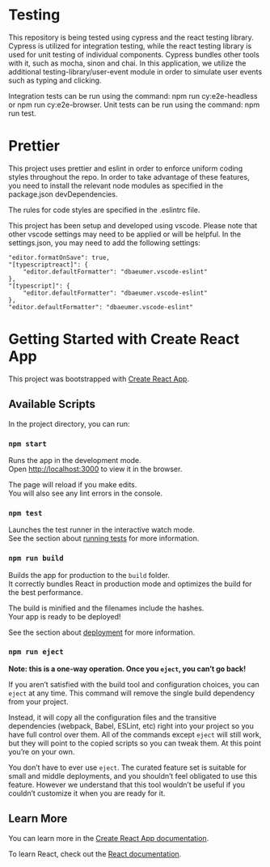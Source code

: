 # Testing

This repository is being tested using cypress and the react testing library.
Cypress is utilized for integration testing, while the react testing library is used for unit testing of individual components.
Cypress bundles other tools with it, such as mocha, sinon and chai.
In this application, we utilize the additional testing-library/user-event module in order to simulate user events such as typing and clicking.

Integration tests can be run using the command: npm run cy:e2e-headless or npm run cy:e2e-browser.
Unit tests can be run using the command: npm run test.

# Prettier

This project uses prettier and eslint in order to enforce uniform coding styles throughout the repo.
In order to take advantage of these features, you need to install the relevant node modules as specified
in the package.json devDependencies.

The rules for code styles are specified in the .eslintrc file.

This project has been setup and developed using vscode. Please note that other vscode settings may need to
be applied or will be helpful. In the settings.json, you may need to add the following settings:

```
"editor.formatOnSave": true,
"[typescriptreact]": {
    "editor.defaultFormatter": "dbaeumer.vscode-eslint"
},
"[typescript]": {
    "editor.defaultFormatter": "dbaeumer.vscode-eslint"
},
"editor.defaultFormatter": "dbaeumer.vscode-eslint"
```

# Getting Started with Create React App

This project was bootstrapped with [Create React App](https://github.com/facebook/create-react-app).

## Available Scripts

In the project directory, you can run:

### `npm start`

Runs the app in the development mode.\
Open [http://localhost:3000](http://localhost:3000) to view it in the browser.

The page will reload if you make edits.\
You will also see any lint errors in the console.

### `npm test`

Launches the test runner in the interactive watch mode.\
See the section about [running tests](https://facebook.github.io/create-react-app/docs/running-tests) for more information.

### `npm run build`

Builds the app for production to the `build` folder.\
It correctly bundles React in production mode and optimizes the build for the best performance.

The build is minified and the filenames include the hashes.\
Your app is ready to be deployed!

See the section about [deployment](https://facebook.github.io/create-react-app/docs/deployment) for more information.

### `npm run eject`

**Note: this is a one-way operation. Once you `eject`, you can’t go back!**

If you aren’t satisfied with the build tool and configuration choices, you can `eject` at any time. This command will remove the single build dependency from your project.

Instead, it will copy all the configuration files and the transitive dependencies (webpack, Babel, ESLint, etc) right into your project so you have full control over them. All of the commands except `eject` will still work, but they will point to the copied scripts so you can tweak them. At this point you’re on your own.

You don’t have to ever use `eject`. The curated feature set is suitable for small and middle deployments, and you shouldn’t feel obligated to use this feature. However we understand that this tool wouldn’t be useful if you couldn’t customize it when you are ready for it.

## Learn More

You can learn more in the [Create React App documentation](https://facebook.github.io/create-react-app/docs/getting-started).

To learn React, check out the [React documentation](https://reactjs.org/).
